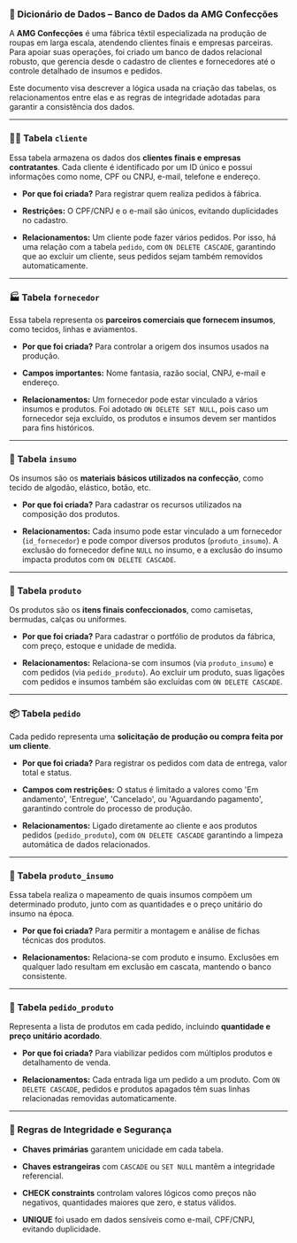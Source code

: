 ### 🧶 Dicionário de Dados – Banco de Dados da AMG Confecções

A **AMG Confecções** é uma fábrica têxtil especializada na produção de roupas em larga escala, atendendo clientes finais e empresas parceiras. Para apoiar suas operações, foi criado um banco de dados relacional robusto, que gerencia desde o cadastro de clientes e fornecedores até o controle detalhado de insumos e pedidos.

Este documento visa descrever a lógica usada na criação das tabelas, os relacionamentos entre elas e as regras de integridade adotadas para garantir a consistência dos dados.

---

### 🧍‍♂️ Tabela `cliente`

Essa tabela armazena os dados dos **clientes finais e empresas contratantes**. Cada cliente é identificado por um ID único e possui informações como nome, CPF ou CNPJ, e-mail, telefone e endereço.

- **Por que foi criada?** Para registrar quem realiza pedidos à fábrica.
    
- **Restrições:** O CPF/CNPJ e o e-mail são únicos, evitando duplicidades no cadastro.
    
- **Relacionamentos:** Um cliente pode fazer vários pedidos. Por isso, há uma relação com a tabela `pedido`, com `ON DELETE CASCADE`, garantindo que ao excluir um cliente, seus pedidos sejam também removidos automaticamente.
    

---

### 🏭 Tabela `fornecedor`

Essa tabela representa os **parceiros comerciais que fornecem insumos**, como tecidos, linhas e aviamentos.

- **Por que foi criada?** Para controlar a origem dos insumos usados na produção.
    
- **Campos importantes:** Nome fantasia, razão social, CNPJ, e-mail e endereço.
    
- **Relacionamentos:** Um fornecedor pode estar vinculado a vários insumos e produtos. Foi adotado `ON DELETE SET NULL`, pois caso um fornecedor seja excluído, os produtos e insumos devem ser mantidos para fins históricos.
    

---

### 🧵 Tabela `insumo`

Os insumos são os **materiais básicos utilizados na confecção**, como tecido de algodão, elástico, botão, etc.

- **Por que foi criada?** Para cadastrar os recursos utilizados na composição dos produtos.
    
- **Relacionamentos:** Cada insumo pode estar vinculado a um fornecedor (`id_fornecedor`) e pode compor diversos produtos (`produto_insumo`). A exclusão do fornecedor define `NULL` no insumo, e a exclusão do insumo impacta produtos com `ON DELETE CASCADE`.
    

---

### 👕 Tabela `produto`

Os produtos são os **itens finais confeccionados**, como camisetas, bermudas, calças ou uniformes.

- **Por que foi criada?** Para cadastrar o portfólio de produtos da fábrica, com preço, estoque e unidade de medida.
    
- **Relacionamentos:** Relaciona-se com insumos (via `produto_insumo`) e com pedidos (via `pedido_produto`). Ao excluir um produto, suas ligações com pedidos e insumos também são excluídas com `ON DELETE CASCADE`.
    

---

### 📦 Tabela `pedido`

Cada pedido representa uma **solicitação de produção ou compra feita por um cliente**.

- **Por que foi criada?** Para registrar os pedidos com data de entrega, valor total e status.
    
- **Campos com restrições:** O status é limitado a valores como 'Em andamento', 'Entregue', 'Cancelado', ou 'Aguardando pagamento', garantindo controle do processo de produção.
    
- **Relacionamentos:** Ligado diretamente ao cliente e aos produtos pedidos (`pedido_produto`), com `ON DELETE CASCADE` garantindo a limpeza automática de dados relacionados.
    

---

### 🧬 Tabela `produto_insumo`

Essa tabela realiza o mapeamento de quais insumos compõem um determinado produto, junto com as quantidades e o preço unitário do insumo na época.

- **Por que foi criada?** Para permitir a montagem e análise de fichas técnicas dos produtos.
    
- **Relacionamentos:** Relaciona-se com produto e insumo. Exclusões em qualquer lado resultam em exclusão em cascata, mantendo o banco consistente.
    

---

### 🛒 Tabela `pedido_produto`

Representa a lista de produtos em cada pedido, incluindo **quantidade e preço unitário acordado**.

- **Por que foi criada?** Para viabilizar pedidos com múltiplos produtos e detalhamento de venda.
    
- **Relacionamentos:** Cada entrada liga um pedido a um produto. Com `ON DELETE CASCADE`, pedidos e produtos apagados têm suas linhas relacionadas removidas automaticamente.
    

---

### 🔐 Regras de Integridade e Segurança

- **Chaves primárias** garantem unicidade em cada tabela.
    
- **Chaves estrangeiras** com `CASCADE` ou `SET NULL` mantêm a integridade referencial.
    
- **CHECK constraints** controlam valores lógicos como preços não negativos, quantidades maiores que zero, e status válidos.
    
- **UNIQUE** foi usado em dados sensíveis como e-mail, CPF/CNPJ, evitando duplicidade.
    

